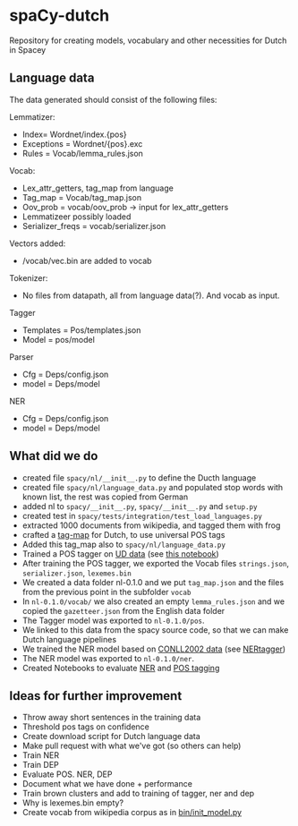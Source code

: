 # spaCy-dutch
Repository for creating models, vocabulary and other necessities for Dutch in Spacey

## Language data
The data generated should consist of the following files:

Lemmatizer:
*	Index= Wordnet/index.{pos}
*	Exceptions = Wordnet/{pos}.exc
*	Rules = Vocab/lemma_rules.json

Vocab:
*	Lex_attr_getters, tag_map from language
*	Tag_map = Vocab/tag_map.json
*	Oov_prob = vocab/oov_prob -> input for lex_attr_getters
*	Lemmatizeer possibly loaded
*	Serializer_freqs = vocab/serializer.json

Vectors added:
*	/vocab/vec.bin are added to vocab

Tokenizer:
*	No files from datapath, all from language data(?). And vocab as input.

Tagger
*	Templates = Pos/templates.json
*	Model = pos/model

Parser
*	Cfg = Deps/config.json
*	model = Deps/model

NER
*	Cfg = Deps/config.json
* model = Deps/model

## What did we do
* created file `spacy/nl/__init__.py` to define the Ducth language
* created file `spacy/nl/language_data.py` and populated stop words with known list, the rest was copied from German
* added nl to `spacy/__init__.py`, `spacy/__init__.py` and `setup.py`
* created test in `spacy/tests/integration/test_load_languages.py`
* extracted 1000 documents from wikipedia, and tagged them with frog
* crafted a [tag-map](https://github.com/nlesc-sherlock/spaCy-dutch/blob/master/data/nl-0.1.0/vocab/tag_map.json) for Dutch, to use universal POS tags
* Added this tag_map also to `spacy/nl/language_data.py`
* Trained a POS tagger on [UD data](https://github.com/UniversalDependencies/UD_Dutch) (see [this notebook](https://github.com/nlesc-sherlock/spaCy-dutch/blob/master/notebooks/Dutch%20tagger%20UD%20data.ipynb))
* After training the POS tagger, we exported the Vocab files `strings.json`, `serializer.json`, `lexemes.bin`
* We created a data folder nl-0.1.0 and we put `tag_map.json` and the files from the previous point in the subfolder `vocab`
* In `nl-0.1.0/vocab/` we also created an empty `lemma_rules.json` and we copied the `gazetteer.json` from the English data folder
* The Tagger model was exported to `nl-0.1.0/pos`.
* We linked to this data from the spacy source code, so that we can make Dutch language pipelines
* We trained the NER model based on [CONLL2002 data](http://www.cnts.ua.ac.be/conll2002/ner/) (see [NERtagger](https://github.com/nlesc-sherlock/spaCy-dutch/tree/master/models))
* The NER model was exported to `nl-0.1.0/ner`.
* Created Notebooks to evaluate [NER](https://github.com/nlesc-sherlock/spaCy-dutch/blob/master/notebooks/EvaluateNER.ipynb) and [POS tagging](https://github.com/nlesc-sherlock/spaCy-dutch/blob/master/notebooks/EvaluateTagger.ipynb)



## Ideas for further improvement
* Throw away short sentences in the training data
* Threshold pos tags on confidence
* Create download script for Dutch language data
* Make pull request with what we've got (so others can help)
* Train NER
* Train DEP
* Evaluate POS. NER, DEP
* Document what we have done + performance
* Train brown clusters and add to training of tagger, ner and dep
* Why is lexemes.bin empty? 
* Create vocab from wikipedia corpus as in [bin/init_model.py](https://github.com/nlesc-sherlock/spaCy/blob/master/bin/init_model.py)
